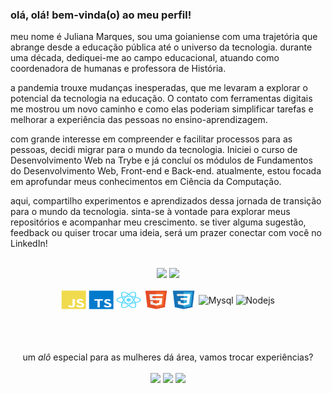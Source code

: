 ### olá, olá! bem-vinda(o) ao meu perfil! 


meu nome é Juliana Marques, sou uma goianiense com uma trajetória que abrange desde a educação pública até o universo da tecnologia. durante uma década, dediquei-me ao campo educacional, atuando como coordenadora de humanas e professora de História.  

a pandemia trouxe mudanças inesperadas, que me levaram a explorar o potencial da tecnologia na educação. O contato com ferramentas digitais me mostrou um novo caminho e como elas poderiam simplificar tarefas e melhorar a experiência das pessoas no ensino-aprendizagem.

com grande interesse em compreender e facilitar processos para as pessoas, decidi migrar para o mundo da tecnologia. Iniciei o curso de Desenvolvimento Web na Trybe e já concluí os módulos de Fundamentos do Desenvolvimento Web, Front-end e Back-end. atualmente, estou focada em aprofundar meus conhecimentos em Ciência da Computação.

aqui, compartilho experimentos e aprendizados dessa jornada de transição para o mundo da tecnologia. sinta-se à vontade para explorar meus repositórios e acompanhar meu crescimento. se tiver alguma sugestão, feedback ou quiser trocar uma ideia, será um prazer conectar com você no LinkedIn!  
<br>
<div align="center">
  <img height="180em" src="https://github-readme-stats.vercel.app/api?username=marquesdjuliana&show_icons=true&theme=synthwave&include_all_commits=true&count_private=true"/>
  <img height="180em" src="https://github-readme-stats.vercel.app/api/top-langs/?username=marquesdjuliana&layout=compact&langs_count=10&theme=synthwave"/>
</div>  
<br>
<div  align="center" style="display: inline_block">
  <img align="center" alt="JS" height="30" width="40" src="https://raw.githubusercontent.com/devicons/devicon/master/icons/javascript/javascript-plain.svg">
  <img align="center" alt="TS" height="30" width="40" src="https://raw.githubusercontent.com/devicons/devicon/master/icons/typescript/typescript-plain.svg">
  <img align="center" alt="React" height="30" width="40" src="https://raw.githubusercontent.com/devicons/devicon/master/icons/react/react-original.svg">
  <img align="center" alt="HTML" height="30" width="40" src="https://raw.githubusercontent.com/devicons/devicon/master/icons/html5/html5-original.svg">
  <img align="center" alt="CSS3" height="30" width="40" src="https://raw.githubusercontent.com/devicons/devicon/master/icons/css3/css3-original.svg">
  <img align="center" alt="Mysql" height="30" width="40" src="https://cdn.jsdelivr.net/gh/devicons/devicon/icons/mysql/mysql-original.svg">
  <img align="center" alt="Nodejs" height="30" width="40" src="https://cdn.jsdelivr.net/gh/devicons/devicon/icons/nodejs/nodejs-original.svg">

<br>
<br>
<br>
<br>
<br>
um <i>alô</i> especial para as mulheres dá área, vamos trocar experiências?
<br>
<br>
<div> 
  <a href="https://instagram.com/velhaju" target="_blank"><img src="https://img.shields.io/badge/-Instagram-%23E4405F?style=for-the-badge&logo=instagram&logoColor=white" target="_blank"></a>
  <a href = "mailto:marquesdjuliana@gmail.com"><img src="https://img.shields.io/badge/-Gmail-%23333?style=for-the-badge&logo=gmail&logoColor=white" target="_blank"></a>
  <a href="https://www.linkedin.com/in/marquesdjuliana" target="_blank"><img src="https://img.shields.io/badge/-LinkedIn-%230077B5?style=for-the-badge&logo=linkedin&logoColor=white" target="_blank"></a> 
</div>
